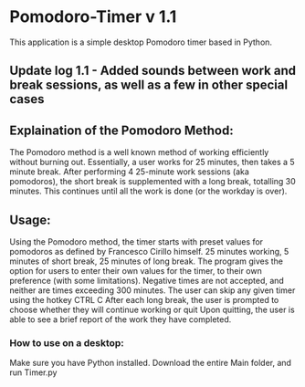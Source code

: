 # Pomodoro-Timer v 1.1
This application is a simple desktop Pomodoro timer based in Python.

## Update log 1.1 - Added sounds between work and break sessions, as well as a few in other special cases
  
## Explaination of the Pomodoro Method:
  The Pomodoro method is a well known method of working efficiently without burning out.
    Essentially, a user works for 25 minutes, then takes a 5 minute break. 
    After performing 4 25-minute work sessions (aka pomodoros), the short break is supplemented with a long break, totalling 30 minutes.
    This continues until all the work is done (or the workday is over).

## Usage:
  Using the Pomodoro method, the timer starts with preset values for pomodoros as defined by Francesco Cirillo himself.
    25 minutes working, 5 minutes of short break, 25 minutes of long break.
  The program gives the option for users to enter their own values for the timer, to their own preference (with some limitations). 
    Negative times are not accepted, and neither are times exceeding 300 minutes.
  The user can skip any given timer using the hotkey CTRL C
  After each long break, the user is prompted to choose whether they will continue working or quit
    Upon quitting, the user is able to see a brief report of the work they have completed.
    
 ### How to use on a desktop:
  Make sure you have Python installed. Download the entire Main folder, and run Timer.py
